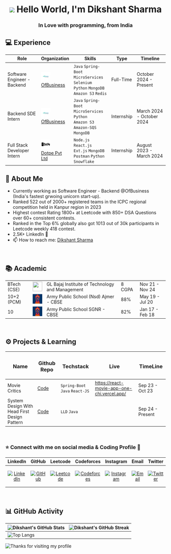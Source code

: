 <h1 align="center"><img src="https://emojis.slackmojis.com/emojis/images/1531849430/4246/blob-sunglasses.gif?1531849430" width="30"/> Hello World, I'm Dikshant Sharma</h1>
<h3 align="center">In Love with programming, from India</h3>


<h2>💻 Experience</h2>

<table>
  <thead>
    <tr>
      <th>Role</th>
      <th>Organization</th>
      <th>Skills</th>
      <th>Type</th>
      <th>Timeline</th>
    </tr>
  </thead>
  <tbody>
    <tr>
      <td>Software Engineer - Backend</td>
      <td><img src="https://github.com/dikshant945/dikshant945/blob/main/Main/1728298894460.jpeg" width="30" height="30"/> <br> <a href="https://www.ofbusiness.com">OfBusiness</a></td>
      <td>
        <code>Java</code> <code>Spring-Boot</code> <br> <code>MicroServices</code> <code>Selenium</code> <br> <code>Python</code> <code>MongoDB</code> <br> <code>Amazon S3</code> <code>Redis</code>
      </td>
      <td>Full-Time</td>
      <td>October 2024 - Present</td>
    </tr>
    <tr>
      <td>Backend SDE Intern</td>
      <td><img src="https://github.com/dikshant945/dikshant945/blob/main/Main/1728298894460.jpeg" width="30" height="30"/> <br> <a href="https://www.ofbusiness.com">OfBusiness</a></td>
      <td>
        <code>Java</code> <code>Spring-Boot</code> <br> <code>MicroServices</code> <code>Python</code> <br> <code>Amazon S3</code> <code>Amazon-SQS</code> <br> <code>MongoDB</code>
      </td>
      <td>Internship</td>
      <td>March 2024 - October 2024</td>
    </tr>
    <tr>
      <td>Full Stack Developer Intern</td>
      <td><img src="https://github.com/dikshant945/dikshant945/blob/main/Main/Dotpe_Logo_1.jpg" width="30" height="30"/> <br> <a href="https://www.dotpe.in">Dotpe Pvt Ltd</a></td>
      <td>
        <code>Node.js</code> <code>React.js</code> <br> <code>Ext.js</code> <code>MongoDB</code> <br> <code>Postman</code> <code>Python</code> <br> <code>Snowflake</code>
      </td>
      <td>Internship</td>
      <td>August 2023 - March 2024</td>
    </tr>
  </tbody>
</table>

<h2 align="left">👋 About Me</h2>

- Currently working as Software Engineer - Backend @OfBusiness (India's fastest grwoing unicorn start-up).
- Ranked 522 out of 2000+ registered teams in the ICPC regional competition held in Kanpur region in 2023
- Highest contest Rating 1800+ at Leetcode with 850+ DSA Questions over 60+ consistent contests.
- Ranked in the Top 6% globally also got 1013 out of 30k participants in Leetcode weekly 418 contest.
- 2.5K+ LinkedIn 🚀
- 📫 How to reach me: [Dikshant Sharma](https://www.linkedin.com/in/dikshantsh/)


<br>


<h2>📚 Academic  </h2>

| | |  || | 
|-----------|-----------|-----------|-----------|-----------|
| BTech (CSE) | <img src="https://www.glbajajgroup.org/img/about-us/new-logo-glbajaj.webp" width="30" height="30"/> | GL Bajaj Instituite of Technology and Management  | 8 CGPA | Nov 21 - Nov 24 |
| 10+2 (PCM) | <img src="https://github.com/dikshant945/dikshant945/blob/main/Main/army_logo.jpeg" width="30" height="30"/> | Army Public School (Nsd) Ajmer - CBSE| 88% | May 19 - Jul 20 |
| 10  | <img src="https://github.com/dikshant945/dikshant945/blob/main/Main/army_logo.jpeg" width="30" height="30"/> | Army Public School SGNR - CBSE | 82% | Jan 17 - Feb 18 |


<br>

<h2>⚙️ Projects & Learning  </h2>

| <h3>Name</h3> | <h3>Github Repo</h3> | <h3>Techstack</h3> | <h3>Live</h3> | <h3>TimeLine</h3> |
|-----------|-----------|-----------|-----------|-----------|
| Movie Critics  | [Code](https://github.com/maityamit/Github-Peek-Android-App) | ```Spring-Boot``` ```Java``` ```React-JS``` | https://react-movie-app-one-chi.vercel.app/ | Sep 23 - Oct 23 |
| System Design With Head First Design Pattern  |[Code](https://github.com/dikshant945/SystemDesign) | ```LLD``` ```Java``` | | Sep 24 - Present |


<br>
<h3 align="left">⭐ Connect with me on social media & Coding Profile 📲 </h3>

| LinkedIn | GitHub | Leetcode | Codeforces | Instagram | Email | Twitter |
|----------|--------|----------|------------|-----------|-------|---------|
| <p align="center"><a href="https://www.linkedin.com/in/dikshantsh/" target="blank"><img src="https://raw.githubusercontent.com/rahuldkjain/github-profile-readme-generator/master/src/images/icons/Social/linked-in-alt.svg" alt="LinkedIn" height="30" width="40" /></a></p> | <p align="center"><a href="https://github.com/dikshant945" target="blank"><img src="https://raw.githubusercontent.com/rahuldkjain/github-profile-readme-generator/master/src/images/icons/Social/github.svg" alt="GitHub" height="30" width="40" /></a></p> | <p align="center"><a href="https://leetcode.com/dikshant_sh/" target="blank"><img src="https://raw.githubusercontent.com/rahuldkjain/github-profile-readme-generator/master/src/images/icons/Social/leet-code.svg" alt="Leetcode" height="30" width="40" /></a></p> |<p align="center"><a href="https://codeforces.com/profile/diks_jr" target="blank"><img src="https://raw.githubusercontent.com/rahuldkjain/github-profile-readme-generator/master/src/images/icons/Social/codeforces.svg" alt="Codeforces" height="30" width="40" /></a></p> | <p align="center"><a href="https://www.instagram.com/dikshantsh_/profilecard/?igsh=MTlxNXBzcGowY2NpMQ==" target="blank"><img src="https://raw.githubusercontent.com/rahuldkjain/github-profile-readme-generator/master/src/images/icons/Social/instagram.svg" alt="Instagram" height="30" width="40" /></a></p> | <p align="center"><a href="mailto:dikshantsharma945@gmail.com" target="blank"><img src="https://raw.githubusercontent.com/rahuldkjain/github-profile-readme-generator/master/src/images/icons/Social/email.svg" alt="Email" height="30" width="40" /></a></p> |<p align="center"><a href="https://x.com/Dikshan66043420?t=BoltFW0qGjyOirUcxn_M_A&s=09" target="blank"><img src="https://raw.githubusercontent.com/rahuldkjain/github-profile-readme-generator/master/src/images/icons/Social/twitter.svg" alt="Twitter" height="30" width="40" /></a></p> |

   
<br>


## 📊 GitHub Activity
| ![Dikshant's GitHub Stats](https://github-readme-stats.vercel.app/api?username=dikshant945&show_icons=true&theme=radical) | ![Dikshant's GitHub Streak](https://github-readme-streak-stats.herokuapp.com/?user=dikshant945&theme=radical)                                                                                                           |
| --------------------------------------------------------------------------------------------------------------------------------- | ----------------------------------------------------------------------------------------------------------------------------------------------------------------------------------------------------------------- |
| ![Top Langs](https://github-readme-stats.vercel.app/api/top-langs/?username=dikshant945&langs_count=8&theme=radical&layout=compact) |

<img height="120" alt="Thanks for visiting my profile" width="100%" src="https://github.com/dibyendu415/dibyendu415/blob/master/marquee.svg" />
